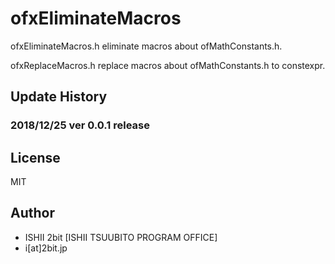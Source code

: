 # ofxEliminateMacros

ofxEliminateMacros.h eliminate macros about ofMathConstants.h.

ofxReplaceMacros.h replace macros about ofMathConstants.h to constexpr.



## Update History

### 2018/12/25 ver 0.0.1 release

## License

MIT

## Author

- ISHII 2bit [ISHII TSUUBITO PROGRAM OFFICE]
- i[at]2bit.jp

